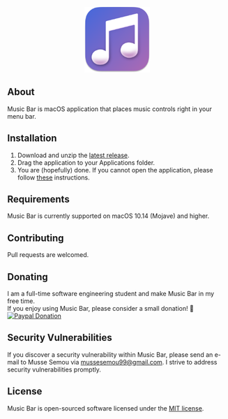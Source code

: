 <p align="center"><img src="docs/images/logo.png?raw=true" width="150"></p>

## About

Music Bar is macOS application that places music controls right in your menu bar. 

## Installation
1. Download and unzip the [latest release](https://github.com/musa11971/Music-Bar/releases/latest/download/Music.Bar.zip).
2. Drag the application to your Applications folder.
3. You are (hopefully) done. If you cannot open the application, please follow [these](https://support.apple.com/kb/PH25088?locale=en_US) instructions.  

## Requirements
Music Bar is currently supported on macOS 10.14 (Mojave) and higher.

## Contributing

Pull requests are welcomed.

## Donating
I am a full-time software engineering student and make Music Bar in my free time.  
If you enjoy using Music Bar, please consider a small donation! 🙂  
[![Paypal Donation](.github/paypal-button.png)](https://paypal.me/musa11971/)

## Security Vulnerabilities

If you discover a security vulnerability within Music Bar, please send an e-mail to Musse Semou via [mussesemou99@gmail.com](mailto:mussesemou99@gmail.com). I strive to address security vulnerabilities promptly.

## License

Music Bar is open-sourced software licensed under the [MIT license](https://opensource.org/licenses/MIT).
